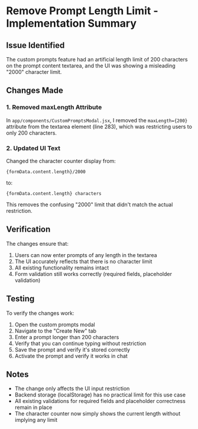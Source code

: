 # Remove Prompt Length Limit - Implementation Summary

## Issue Identified
The custom prompts feature had an artificial length limit of 200 characters on the prompt content textarea, and the UI was showing a misleading "2000" character limit.

## Changes Made

### 1. Removed maxLength Attribute
In `app/components/CustomPromptsModal.jsx`, I removed the `maxLength={200}` attribute from the textarea element (line 283), which was restricting users to only 200 characters.

### 2. Updated UI Text
Changed the character counter display from:
```
{formData.content.length}/2000
```
to:
```
{formData.content.length} characters
```

This removes the confusing "2000" limit that didn't match the actual restriction.

## Verification
The changes ensure that:

1. Users can now enter prompts of any length in the textarea
2. The UI accurately reflects that there is no character limit
3. All existing functionality remains intact
4. Form validation still works correctly (required fields, placeholder validation)

## Testing
To verify the changes work:

1. Open the custom prompts modal
2. Navigate to the "Create New" tab
3. Enter a prompt longer than 200 characters
4. Verify that you can continue typing without restriction
5. Save the prompt and verify it's stored correctly
6. Activate the prompt and verify it works in chat

## Notes
- The change only affects the UI input restriction
- Backend storage (localStorage) has no practical limit for this use case
- All existing validations for required fields and placeholder correctness remain in place
- The character counter now simply shows the current length without implying any limit